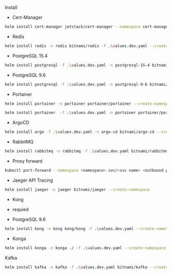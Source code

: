 Install 
- Cert-Manager
```bash
helm install cert-manager jetstack/cert-manager --namespace cert-manager --set installCRDs=true --create-namespace
```

- Redis
```bash
helm install redis -n redis bitnami/redis -f .\values.dev.yaml --create-namespace
```

- PostgreSQL 15.4
```bash
helm install postgresql -f .\values.dev.yaml -n postgresql-15-4 bitnami/postgresql --create-namespace
```

- PostgreSQL 9.6
```bash
helm install postgresql -f .\values.dev.yaml -n postgresql-9-6 bitnami/postgresql --create-namespace
```

- Portainer
```bash
helm install portainer -n portainer portainer/portainer --create-namespace --set service.type=ClusterIP
```
```bash
helm install portainer  -f .\values.dev.yaml -n portainer portainer/portainer --create-namespace --set service.type=ClusterIP
```

- ArgoCD
```bash
helm install argo -f .\values.dev.yaml -n argo-cd bitnami/argo-cd --create-namespace
```

- RabbitMQ
```bash
helm install rabbitmq -n rabbitmq -f .\values.dev.yaml bitnami/rabbitmq
```

- Proxy forward
```bash
kubectl port-forward --namespace <namespace> svc/<svc name> <outbound port>:<inbound port>
```

- Jaeger API Tracing
```bash
helm install jaeger -n jaeger bitnami/jaeger --create-namespace
```

- Kong
* requied 
 - PostgreSQL 9.6
```bash 
helm install kong -n kong kong/kong -f .\values.dev.yaml --create-namespace
```

- Konga
```bash
helm install konga -n konga ./ -f .\values.dev.yaml --create-namespace
```

Kafka
```bash
helm install kafka -n kafka -f .\values.dev.yaml bitnami/kafka --create-namespace
```